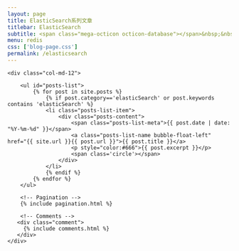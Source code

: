 ```yaml
---
layout: page
title: ElasticSearch系列文章
titlebar: ElasticSearch
subtitle: <span class="mega-octicon octicon-database"></span>&nbsp;&nbsp; 守 - 破 - 离
menu: redis
css: ['blog-page.css']
permalink: /elasticsearch
---
```


<div class="row">

    <div class="col-md-12">

        <ul id="posts-list">
            {% for post in site.posts %}
                {% if post.category=='elasticSearch' or post.keywords contains 'elasticSearch' %}
                <li class="posts-list-item">
                    <div class="posts-content">
                        <span class="posts-list-meta">{{ post.date | date: "%Y-%m-%d" }}</span>
                        <a class="posts-list-name bubble-float-left" href="{{ site.url }}{{ post.url }}">{{ post.title }}</a>
                        <p style="color:#666">{{ post.excerpt }}</p>
                        <span class='circle'></span>
                    </div>
                </li>
                {% endif %}
            {% endfor %}
        </ul> 

        <!-- Pagination -->
        {% include pagination.html %}

        <!-- Comments -->
       <div class="comment">
         {% include comments.html %}
       </div>
    </div>

</div>
<script>
    $(document).ready(function(){

        // Enable bootstrap tooltip
        $("body").tooltip({ selector: '[data-toggle=tooltip]' });

    });
</script>